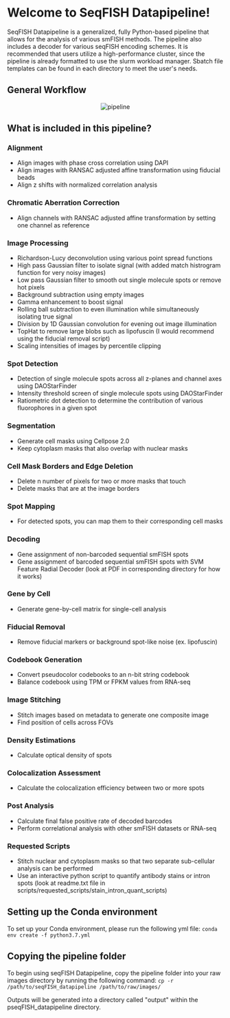 # Welcome to SeqFISH Datapipeline!
SeqFISH Datapipeline is a generalized, fully Python-based pipeline that allows for the analysis of various smFISH methods. The pipeline also includes a decoder for various seqFISH encoding schemes. It is recommended that users utilize a high-performance cluster, since the pipeline is already formatted to use the slurm workload manager. Sbatch file templates can be found in each directory to meet the user's needs. 

## General Workflow
<p align="center">
<img src="https://github.com/CaiGroup/seqFISH_datapipeline/tree/restructured/images" alt="pipeline">
</p>

## What is included in this pipeline?
### Alignment
- Align images with phase cross correlation using DAPI
- Align images with RANSAC adjusted affine transformation using fiducial beads 
- Align z shifts with normalized correlation analysis
### Chromatic Aberration Correction
- Align channels with RANSAC adjusted affine transformation by setting one channel as reference
### Image Processing
- Richardson-Lucy deconvolution using various point spread functions
- High pass Gaussian filter to isolate signal (with added match histrogram function for very noisy images)
- Low pass Gaussian filter to smooth out single molecule spots or remove hot pixels 
- Background subtraction using empty images
- Gamma enhancement to boost signal
- Rolling ball subtraction to even illumination while simultaneously isolating true signal
- Division by 1D Gaussian convolution for evening out image illumination
- TopHat to remove large blobs such as lipofuscin (I would recommend using the fiducial removal script)
- Scaling intensities of images by percentile clipping
### Spot Detection
- Detection of single molecule spots across all z-planes and channel axes using DAOStarFinder  
- Intensity threshold screen of single molecule spots using DAOStarFinder
- Ratiometric dot detection to determine the contribution of various fluorophores in a given spot
### Segmentation
- Generate cell masks using Cellpose 2.0
- Keep cytoplasm masks that also overlap with nuclear masks
### Cell Mask Borders and Edge Deletion
- Delete n number of pixels for two or more masks that touch
- Delete masks that are at the image borders
### Spot Mapping
- For detected spots, you can map them to their corresponding cell masks
### Decoding
- Gene assignment of non-barcoded sequential smFISH spots
- Gene assignment of barcoded sequential smFISH spots with SVM Feature Radial Decoder (look at PDF  in corresponding directory for how it works)
### Gene by Cell 
- Generate gene-by-cell matrix for single-cell analysis
### Fiducial Removal
- Remove fiducial markers or background spot-like noise (ex. lipofuscin)
### Codebook Generation
- Convert pseudocolor codebooks to an n-bit string codebook
- Balance codebook using TPM or FPKM values from RNA-seq
### Image Stitching
- Stitch images based on metadata to generate one composite image
- Find position of cells across FOVs
### Density Estimations
- Calculate optical density of spots
### Colocalization Assessment
- Calculate the colocalization efficiency between two or more spots
### Post Analysis
- Calculate final false positive rate of decoded barcodes
- Perform correlational analysis with other smFISH datasets or RNA-seq
### Requested Scripts
- Stitch nuclear and cytoplasm masks so that two separate sub-cellular analysis can be performed
- Use an interactive python script to quantify antibody stains or intron spots (look at readme.txt file in scripts/requested_scripts/stain_intron_quant_scripts)

## Setting up the Conda environment

To set up your Conda environment, please run the following yml file: `conda env create -f python3.7.yml`

## Copying the pipeline folder

To begin using seqFISH Datapipeline, copy the pipeline folder into your raw images directory by running the following command: `cp -r /path/to/seqFISH_datapipeline /path/to/raw/images/`

Outputs will be generated into a directory called "output" within the pseqFISH_datapipeline directory.
